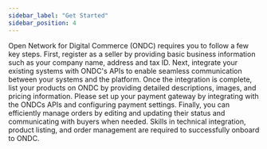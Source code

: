 ```yaml
---
sidebar_label: "Get Started"
sidebar_position: 4
---
```


Open Network for Digital Commerce (ONDC) requires you to follow a few key steps. First, register as a seller by providing basic business information such as your company name, address and tax ID. Next, integrate your existing systems with ONDC's APIs to enable seamless communication between your systems and the platform. Once the integration is complete, list your products on ONDC by providing detailed descriptions, images, and pricing information. Please set up your payment gateway by integrating with the ONDCs APIs and configuring payment settings. Finally, you can efficiently manage orders by editing and updating their status and communicating with buyers when needed. Skills in technical integration, product listing, and order management are required to successfully onboard to ONDC.
